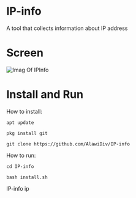 # IP-info
A tool that collects information about IP address

# Screen
![Imag Of IPInfo](https://i.ibb.co/SRcgq3R/IMG.jpg)

# Install and Run
How to install:

`apt update`

`pkg install git`

`git clone https://github.com/AlawiDiv/IP-info`

How to run:

`cd IP-info`

`bash install.sh`

IP-info ip
